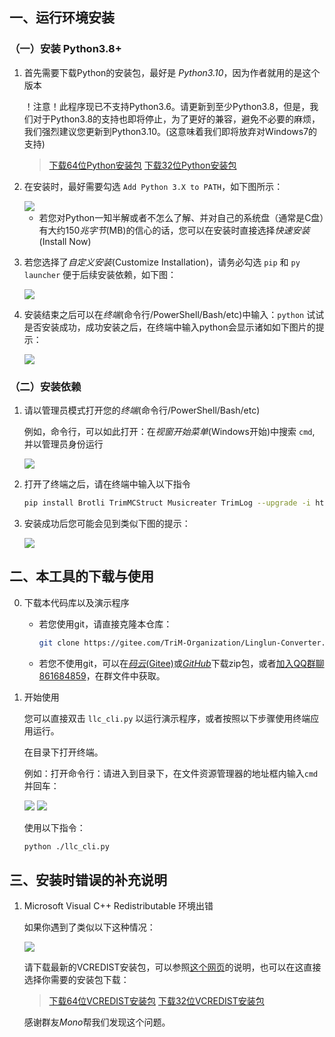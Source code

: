 ## 一、运行环境安装

### （一）安装 Python3.8+

1.	首先需要下载Python的安装包，最好是 *Python3.10*，因为作者就用的是这个版本

    ！注意！此程序现已不支持Python3.6。请更新到至少Python3.8，但是，我们对于Python3.8的支持也即将停止，为了更好的兼容，避免不必要的麻烦，我们强烈建议您更新到Python3.10。(这意味着我们即将放弃对Windows7的支持)

	> [下载64位Python安装包](https://www.python.org/ftp/python/3.8.10/python-3.8.10-amd64.exe)
	> [下载32位Python安装包](https://www.python.org/ftp/python/3.8.10/python-3.8.10.exe)

2.	在安装时，最好需要勾选 `Add Python 3.X to PATH`，如下图所示：

	<img src=https://foruda.gitee.com/images/1662736520757331846/e38efb81_9911226.png>

	-   若您对Python一知半解或者不怎么了解、并对自己的系统盘（通常是C盘）有大约150*兆字节*(MB)的信心的话，您可以在安装时直接选择*快速安装*(Install Now)

3.	若您选择了*自定义安装*(Customize Installation)，请务必勾选 `pip` 和 `py launcher` 便于后续安装依赖，如下图：

	<img src=https://foruda.gitee.com/images/1662736621235871190/2ac3d98f_9911226.png>

4.	安装结束之后可以在*终端*(命令行/PowerShell/Bash/etc)中输入：`python` 试试是否安装成功，成功安装之后，在终端中输入python会显示诸如如下图片的提示：

	<img src=https://foruda.gitee.com/images/1659972669907359295/cmd.png>


### （二）安装依赖

1.	请以管理员模式打开您的*终端*(命令行/PowerShell/Bash/etc)

	例如，命令行，可以如此打开：在*视窗开始菜单*(Windows开始)中搜索 `cmd`, 并以管理员身份运行

	<img src="https://foruda.gitee.com/images/1662736878650993886/62487dd8_9911226.png">
	
2.	打开了终端之后，请在终端中输入以下指令

	```bash
	pip install Brotli TrimMCStruct Musicreater TrimLog --upgrade -i https://mirrors.aliyun.com/pypi/simple/
	```

3.	安装成功后您可能会见到类似下图的提示：

	<img src="https://foruda.gitee.com/images/1662737676719454287/f61a70f7_9911226.png">

## 二、本工具的下载与使用

0. 下载本代码库以及演示程序

	-	若您使用git，请直接克隆本仓库：

		```bash
		git clone https://gitee.com/TriM-Organization/Linglun-Converter.git
		```

	-	若您不使用git，可以在[*码云*(Gitee)](https://gitee.com/TriM-Organization/Linglun-Converter.git)或[*GitHub*](https://github.com/TriM-Organization/Linglun-Converter.git)下载zip包，或者[加入QQ群聊861684859](https://jq.qq.com/?_wv=1027&k=hpeRxrYr)，在群文件中获取。


1. 开始使用

	您可以直接双击 `llc_cli.py` 以运行演示程序，或者按照以下步骤使用终端应用运行。

	在目录下打开终端。
	
	例如：打开命令行：请进入到目录下，在文件资源管理器的地址框内输入`cmd`并回车：

	<img src=https://foruda.gitee.com/images/1659974437388532868/输入.png>
	<img src=https://foruda.gitee.com/images/1659974754378201859/输入c.png>

	使用以下指令：

	```bash
	python ./llc_cli.py	
	```

## 三、安装时错误的补充说明

1. Microsoft Visual C++ Redistributable 环境出错

	如果你遇到了类似以下这种情况：

	<img src=https://foruda.gitee.com/images/1659972789779764953/bug.jpeg>
	
	请下载最新的VCREDIST安装包，可以参照[这个网页](https://docs.microsoft.com/zh-CN/cpp/windows/latest-supported-vc-redist)的说明，也可以在这直接选择你需要的安装包下载：
	> [下载64位VCREDIST安装包](https://aka.ms/vs/17/release/vc_redist.x64.exe)
	> [下载32位VCREDIST安装包](https://aka.ms/vs/17/release/vc_redist.x86.exe)

	感谢群友*Mono*帮我们发现这个问题。
